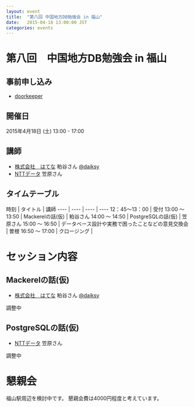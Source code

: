 ```yaml
---
layout: event
title:  "第八回 中国地方DB勉強会 in 福山"
date:   2015-04-18 13:00:00 JST
categories: events
---
```


# 第八回　中国地方DB勉強会 in 福山

## 事前申し込み

* [doorkeeper](https://dbstudychugoku.doorkeeper.jp/events/22049)

## 開催日

2015年4月18日 (土) 13:00 - 17:00

## 講師

* [株式会社　はてな](http://hatenacorp.jp/) 粕谷さん [@daiksy](https://twitter.com/daiksy)
* [NTTデータ](http://www.nttdata.com/jp/ja/index.html) 笠原さん

## タイムテーブル

時刻 | タイトル | 講師
---- | ---- | ---- | ----
12：45〜13：00 | 受付
13:00 〜 13:50 | Mackerelの話(仮) | 粕谷さん
14:00 〜 14:50 | PostgreSQLの話(仮) | 笠原さん
15:00 〜 16:50 | データベース設計や実務で困ったことなどの意見交換会 | 曽根
16:50 〜 17:00 | クロージング |

# セッション内容

## Mackerelの話(仮)

* [株式会社　はてな](http://hatenacorp.jp/) 粕谷さん [@daiksy](https://twitter.com/daiksy)

調整中

## PostgreSQLの話(仮)

* [NTTデータ](http://www.nttdata.com/jp/ja/index.html) 笠原さん

調整中

# 懇親会

福山駅周辺を検討中です。
懇親会費は4000円程度と考えています。
